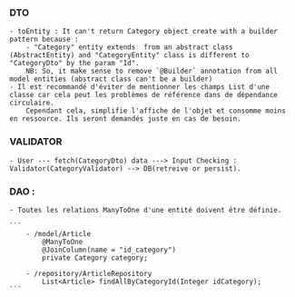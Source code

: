 ### DTO
    - toEntity : It can't return Category object create with a builder pattern because :
        - "Category" entity extends  from an abstract class (AbstractEntity) and "CategoryEntity" class is different to "CategoryDto" by the param "Id".
        NB: So, it make sense to remove `@Builder` annotation from all model entities (abstract class can't be a builder)
    - Il est recommandé d'éviter de mentionner les champs List d'une classe car cela peut les problèmes de référence dans de dépendance circulaire.
        Cependant cela, simplifie l'affiche de l'objet et consomme moins en ressource. Ils seront demandés juste en cas de besoin.

### VALIDATOR
    - User --- fetch(CategoryDto) data ---> Input Checking : Validator(CategoryValidator) --> DB(retreive or persist).

### DAO :
    - Toutes les relations ManyToOne d'une entité doivent être définie.

    ```
        - /model/Article
            @ManyToOne
            @JoinColumn(name = "id_category")
            private Category category;

        - /repository/ArticleRepository
            List<Article> findAllByCategoryId(Integer idCategory);
    ```